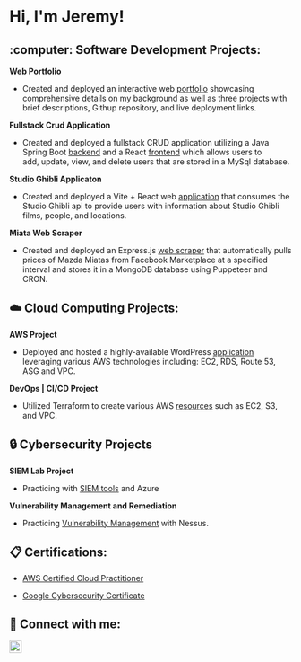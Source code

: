 <h1>Hi, I'm Jeremy! 

<h2> :computer: Software Development Projects: </h2>
<b>Web Portfolio</b>

  - Created and deployed an interactive web [portfolio](https://jeremy-web-portfolio.netlify.app/) showcasing comprehensive details on my background as well as three projects with brief descriptions, Githup repository, and live deployment links.

<b>Fullstack Crud Application</b>

  - Created and deployed a fullstack CRUD application utilizing a Java Spring Boot [backend](https://github.com/jhatton1/fullstack-backend) and a React [frontend](https://github.com/jhatton1/fullstack-front) which allows users to <br>
add, update, view, and delete users that are stored in a MySql database.

<b>Studio Ghibli Applicaton</b>
  - Created and deployed a Vite + React web [application](https://github.com/jhatton1/ghibli-app) that consumes the Studio Ghibli api to provide users with information about Studio Ghibli films, people, and locations.

<b>Miata Web Scraper</b>
  - Created and deployed an Express.js [web scraper](https://github.com/jhatton1/miata-web-scraper) that automatically pulls prices of Mazda Miatas from Facebook Marketplace at a specified interval and stores it in a MongoDB database using Puppeteer and CRON.

<h2>☁️ Cloud Computing Projects: </h2>

<b>AWS Project</b>
  
  - Deployed and hosted a highly-available WordPress [application](https://www.linkedin.com/pulse/hosting-wordpress-website-aws-beginner-jeremy-hatton) leveraging various AWS technologies including: EC2, RDS, Route 53, ASG and VPC.

  <b>DevOps | CI/CD Project</b>

  - Utilized Terraform to create various AWS [resources](https://github.com/jhatton1/terraform_projects) such as EC2, S3, and VPC.

<h2>🔒 Cybersecurity Projects</h2>
 
<b> SIEM Lab Project</b>
   
  * Practicing with [SIEM tools](https://github.com/jhatton1/SIEM-Project) and Azure

<b> Vulnerability Management and Remediation</b>  
  * Practicing [Vulnerability Management](https://github.com/jhatton1/Vulnerablity-MGMT-Lab) with Nessus.
<h2>📋 Certifications:</h2>
  
 - [AWS Certified Cloud Practitioner](https://www.credly.com/badges/1763751f-9b01-4861-bdb5-05c92dd1dc66/public_url)
  
 - [Google Cybersecurity Certificate](https://www.credly.com/badges/5de4f169-7047-463e-86dc-a90052041bf1/public_url)

<h2> 🤳 Connect with me:</h2>


[<img align="left" alt="JoshMadakor | LinkedIn" width="22px" src="https://cdn.jsdelivr.net/npm/simple-icons@v3/icons/linkedin.svg" />][linkedin]


[linkedin]: https://linkedin.com/in/jh1066
